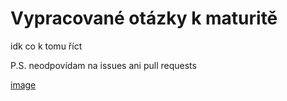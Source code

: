 Vypracované otázky k maturitě
==

idk co k tomu říct

P.S. neodpovídam na issues ani pull requests

[image](logo.png)
